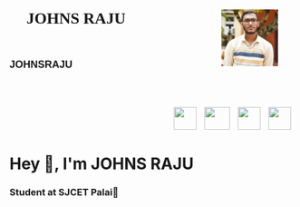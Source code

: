<!DOCTYPE html>
<html lang="en">
<head>
    <meta charset="UTF-8">
    <meta http-equiv="X-UA-Compatible" content="IE=edge">
    <meta name="viewport" content="width=device-width, initial-scale=1.0">
</head>
<body style="background-image:url('https://wallpapercave.com/wp/wp239965.jpg') ;">
    <h1 style="padding: 30px;background-image:url('https://png.pngtree.com/thumb_back/fh260/back_our/20190617/ourmid/pngtree-blue-ink-large-size-background-image_124631.jpg');font-family:Cambria, Cochin, Georgia, Times, 'Times New Roman', serif;"" >JOHNS RAJU
         <img class="pic" src="https://github.com/JOHNSRAJU/JOHNSRAJU/blob/2f908cb2283ef2acb38af781c3a369b76f157ea5/IMG_20220430_210739_320.jpg" alt="" align="right" width="100" height ="100">
         <H3 style="font-size: 18px; font-family:Arial, Helvetica, sans-serif ;">JOHNSRAJU<H3>
    </h1>
    <br>
    <br>    
    <a href="https://github.com/JOHNSRAJU"><img class="acclogo"  src="https://encrypted-tbn0.gstatic.com/images?q=tbn:ANd9GcQQpbP2TSWEd6ZeZKcVCRWvl2c-FyDvoLkoUQkGG3Z4GSrDrS8Ovxb--Wn8B96Uv0jMGJw&usqp=CAU" alt="" width="40px" height="40px"align="right" style="padding:7px"";></a>
    <a href="http://johnsrajum@gmail.com"><img class="acclogo"  src="https://encrypted-tbn0.gstatic.com/images?q=tbn:ANd9GcSFM5yG55Cl-4KiZY8ZOwW2QmB2QBb3Lu_t2YoWHHG4guVMeHSlVk2B2SRl8pxUETQTXBE&usqp=CAU" alt="" width="40px" height="40px"align="right" style="padding:7px"; ></a>
    <a href="https://www.facebook.com/johns.raju.50/"><img class="acclogo" src="https://newsstore24.com/wp-content/uploads/2021/07/facebook-600.png" alt="" width="45px" height="40px" align="right" style="padding:7px;"></a>
    <a href="https://www.instagram.com/johns_raju_/"><img class="acclogo"  src="https://upload.wikimedia.org/wikipedia/commons/thumb/e/e7/Instagram_logo_2016.svg/132px-Instagram_logo_2016.svg.png" alt="" width="40px" height="40px" align="right"  style="padding:7px";></a>
    <br>
    <br>
    <br>
  <h1>
    Hey 👋, I'm JOHNS RAJU <br></h1>
<h3>Student at SJCET Palai🌟</h3>

</body>
</html>


